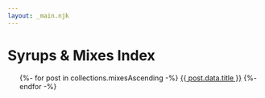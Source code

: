 ```yaml
---
layout: _main.njk
---
```


<!-- markdownlint-disable MD025 -->
# Syrups & Mixes Index
<!-- markdownlint-disable MD025 -->

<div class="col-3">
  <ul class="index">
    {%- for post in collections.mixesAscending -%}
      <li{% if page.url == post.url %} aria-current="page"{% endif %}><a href="{{ post.url }}">{{ post.data.title }}</a></li>
    {%- endfor -%}
  </ul>
</div>
